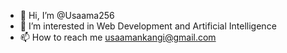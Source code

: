 - 👋 Hi, I’m @Usaama256
- 👀 I’m interested in Web Development and Artificial Intelligence
- 📫 How to reach me usaamankangi@gmail.com

<!---
Usaama256/Usaama256 is a ✨ special ✨ repository because its `README.md` (this file) appears on your GitHub profile.
You can click the Preview link to take a look at your changes.
--->
